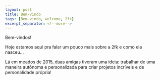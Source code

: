 ```yaml
---
layout: post
title: Bem-vindo
tags: [Bem-vindo, welcome, 2fk]
excerpt_separator: <!--more-->
---
```


Bem-vindos!

Hoje estamos aqui pra falar um pouco mais sobre a 2fk e como ela nasceu...

Lá em meados de 2015, duas amigas tiveram uma ideia: trabalhar de uma maneira 
autônoma e personalizada para criar projetos incríveis e de personalidade própria!
